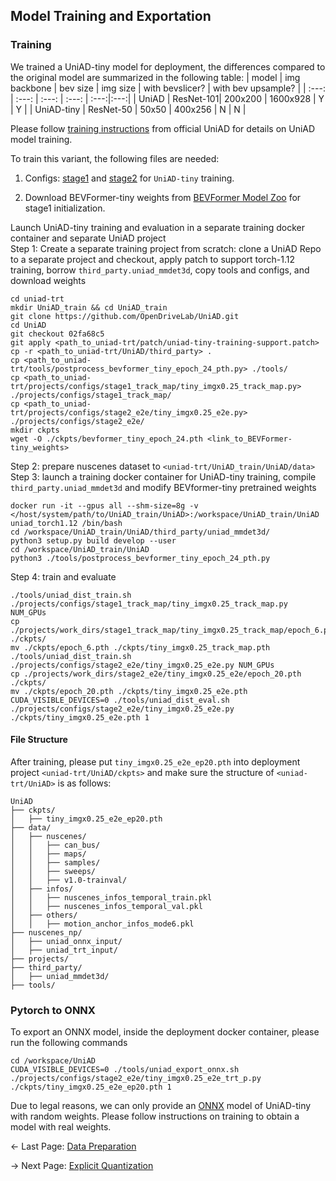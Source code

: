 
## Model Training and Exportation
### Training
We trained a UniAD-tiny model for deployment, the differences compared to the original model are summarized in the following table:
| model | img backbone | bev size | img size | with bevslicer? | with bev upsample? |
| :---: | :---: | :---: | :---: | :---:|:---:| 
| UniAD  | ResNet-101| 200x200  | 1600x928 | Y | Y |
| UniAD-tiny | ResNet-50 | 50x50 | 400x256 | N  | N |


Please follow [training instructions](https://github.com/OpenDriveLab/UniAD/blob/main/docs/TRAIN_EVAL.md) from official UniAD for details on UniAD model training.

To train this variant, the following files are needed:

1. Configs: [stage1](../projects/configs/stage1_track_map/tiny_imgx0.25_track_map.py) and [stage2](../projects/configs/stage2_e2e/tiny_imgx0.25_e2e.py) for `UniAD-tiny` training.

2. Download BEVFormer-tiny weights from [BEVFormer Model Zoo](https://github.com/fundamentalvision/BEVFormer?tab=readme-ov-file#model-zoo) for stage1 initialization.

Launch UniAD-tiny training and evaluation in a separate training docker container and separate UniAD project\
Step 1: Create a separate training project from scratch: clone a UniAD Repo to a separate project and checkout, apply patch to support torch-1.12 training, borrow `third_party.uniad_mmdet3d`, copy tools and configs, and download weights
```
cd uniad-trt
mkdir UniAD_train && cd UniAD_train
git clone https://github.com/OpenDriveLab/UniAD.git
cd UniAD
git checkout 02fa68c5
git apply <path_to_uniad-trt/patch/uniad-tiny-training-support.patch>
cp -r <path_to_uniad-trt/UniAD/third_party> .
cp <path_to_uniad-trt/tools/postprocess_bevformer_tiny_epoch_24_pth.py> ./tools/
cp <path_to_uniad-trt/projects/configs/stage1_track_map/tiny_imgx0.25_track_map.py> ./projects/configs/stage1_track_map/
cp <path_to_uniad-trt/projects/configs/stage2_e2e/tiny_imgx0.25_e2e.py> ./projects/configs/stage2_e2e/
mkdir ckpts
wget -O ./ckpts/bevformer_tiny_epoch_24.pth <link_to_BEVFormer-tiny_weights>
```
Step 2: prepare nuscenes dataset to `<uniad-trt/UniAD_train/UniAD/data>`\
Step 3: launch a training docker container for UniAD-tiny training, compile `third_party.uniad_mmdet3d` and modify BEVformer-tiny pretrained weights
```
docker run -it --gpus all --shm-size=8g -v </host/system/path/to/UniAD_train/UniAD>:/workspace/UniAD_train/UniAD uniad_torch1.12 /bin/bash
cd /workspace/UniAD_train/UniAD/third_party/uniad_mmdet3d/
python3 setup.py build develop --user
cd /workspace/UniAD_train/UniAD
python3 ./tools/postprocess_bevformer_tiny_epoch_24_pth.py
```
Step 4: train and evaluate
```
./tools/uniad_dist_train.sh ./projects/configs/stage1_track_map/tiny_imgx0.25_track_map.py NUM_GPUs
cp ./projects/work_dirs/stage1_track_map/tiny_imgx0.25_track_map/epoch_6.pth ./ckpts/
mv ./ckpts/epoch_6.pth ./ckpts/tiny_imgx0.25_track_map.pth
./tools/uniad_dist_train.sh ./projects/configs/stage2_e2e/tiny_imgx0.25_e2e.py NUM_GPUs
cp ./projects/work_dirs/stage2_e2e/tiny_imgx0.25_e2e/epoch_20.pth ./ckpts/
mv ./ckpts/epoch_20.pth ./ckpts/tiny_imgx0.25_e2e.pth
CUDA_VISIBLE_DEVICES=0 ./tools/uniad_dist_eval.sh ./projects/configs/stage2_e2e/tiny_imgx0.25_e2e.py ./ckpts/tiny_imgx0.25_e2e.pth 1
```

#### File Structure

After training, please put `tiny_imgx0.25_e2e_ep20.pth` into deployment project `<uniad-trt/UniAD/ckpts>` and make sure the structure of `<uniad-trt/UniAD>` is as follows:
```
UniAD
├── ckpts/
│   ├── tiny_imgx0.25_e2e_ep20.pth
├── data/
│   ├── nuscenes/
│   │   ├── can_bus/
│   │   ├── maps/
│   │   ├── samples/
│   │   ├── sweeps/
│   │   ├── v1.0-trainval/
│   ├── infos/
│   │   ├── nuscenes_infos_temporal_train.pkl
│   │   ├── nuscenes_infos_temporal_val.pkl
│   ├── others/
│   │   ├── motion_anchor_infos_mode6.pkl
├── nuscenes_np/
│   ├── uniad_onnx_input/
│   ├── uniad_trt_input/
├── projects/
├── third_party/
│   ├── uniad_mmdet3d/
├── tools/
```

### Pytorch to ONNX
To export an ONNX model, inside the deployment docker container, please run the following commands
```
cd /workspace/UniAD
CUDA_VISIBLE_DEVICES=0 ./tools/uniad_export_onnx.sh ./projects/configs/stage2_e2e/tiny_imgx0.25_e2e_trt_p.py ./ckpts/tiny_imgx0.25_e2e_ep20.pth 1
```

Due to legal reasons, we can only provide an [ONNX](../onnx/uniad_tiny_dummy.onnx) model of UniAD-tiny with random weights. Please follow instructions on training to obtain a model with real weights.

<- Last Page: [Data Preparation](data_prep.md)

-> Next Page: [Explicit Quantization](explicit_quantization.md)
